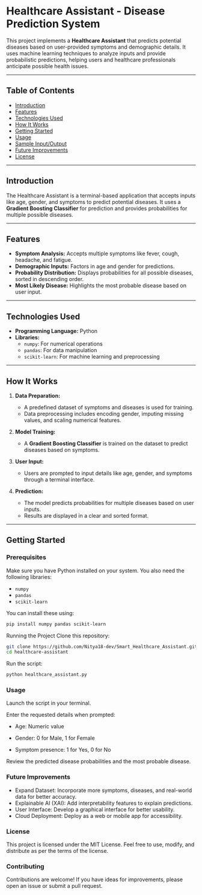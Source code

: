# Healthcare Assistant - Disease Prediction System

This project implements a **Healthcare Assistant** that predicts potential diseases based on user-provided symptoms and demographic details. It uses machine learning techniques to analyze inputs and provide probabilistic predictions, helping users and healthcare professionals anticipate possible health issues.

---

## Table of Contents
- [Introduction](#introduction)
- [Features](#features)
- [Technologies Used](#technologies-used)
- [How It Works](#how-it-works)
- [Getting Started](#getting-started)
- [Usage](#usage)
- [Sample Input/Output](#sample-inputoutput)
- [Future Improvements](#future-improvements)
- [License](#license)

---

## Introduction

The Healthcare Assistant is a terminal-based application that accepts inputs like age, gender, and symptoms to predict potential diseases. It uses a **Gradient Boosting Classifier** for prediction and provides probabilities for multiple possible diseases.

---

## Features

- **Symptom Analysis:** Accepts multiple symptoms like fever, cough, headache, and fatigue.
- **Demographic Inputs:** Factors in age and gender for predictions.
- **Probability Distribution:** Displays probabilities for all possible diseases, sorted in descending order.
- **Most Likely Disease:** Highlights the most probable disease based on user input.

---

## Technologies Used

- **Programming Language:** Python
- **Libraries:**
  - `numpy`: For numerical operations
  - `pandas`: For data manipulation
  - `scikit-learn`: For machine learning and preprocessing

---

## How It Works

1. **Data Preparation:**
   - A predefined dataset of symptoms and diseases is used for training.
   - Data preprocessing includes encoding gender, imputing missing values, and scaling numerical features.

2. **Model Training:**
   - A **Gradient Boosting Classifier** is trained on the dataset to predict diseases based on symptoms.

3. **User Input:**
   - Users are prompted to input details like age, gender, and symptoms through a terminal interface.

4. **Prediction:**
   - The model predicts probabilities for multiple diseases based on user inputs.
   - Results are displayed in a clear and sorted format.

---

## Getting Started

### Prerequisites
Make sure you have Python installed on your system. You also need the following libraries:
- `numpy`
- `pandas`
- `scikit-learn`

You can install these using:
```bash
pip install numpy pandas scikit-learn 
```

Running the Project
Clone this repository:
```bash
git clone https://github.com/Nitya18-dev/Smart_Healthcare_Assistant.git
cd healthcare-assistant
```
Run the script: 
```bash
python healthcare_assistant.py
```
### Usage

Launch the script in your terminal.

Enter the requested details when prompted:

- Age: Numeric value

- Gender: 0 for Male, 1 for Female

- Symptom presence: 1 for Yes, 0 for No

Review the predicted disease probabilities and the most probable disease.

### Future Improvements
- Expand Dataset: Incorporate more symptoms, diseases, and real-world data for better accuracy.
- Explainable AI (XAI): Add interpretability features to explain predictions.
- User Interface: Develop a graphical interface for better usability.
- Cloud Deployment: Deploy as a web or mobile app for accessibility.
### License
This project is licensed under the MIT License. Feel free to use, modify, and distribute as per the terms of the license.

### Contributing
Contributions are welcome! If you have ideas for improvements, please open an issue or submit a pull request.
